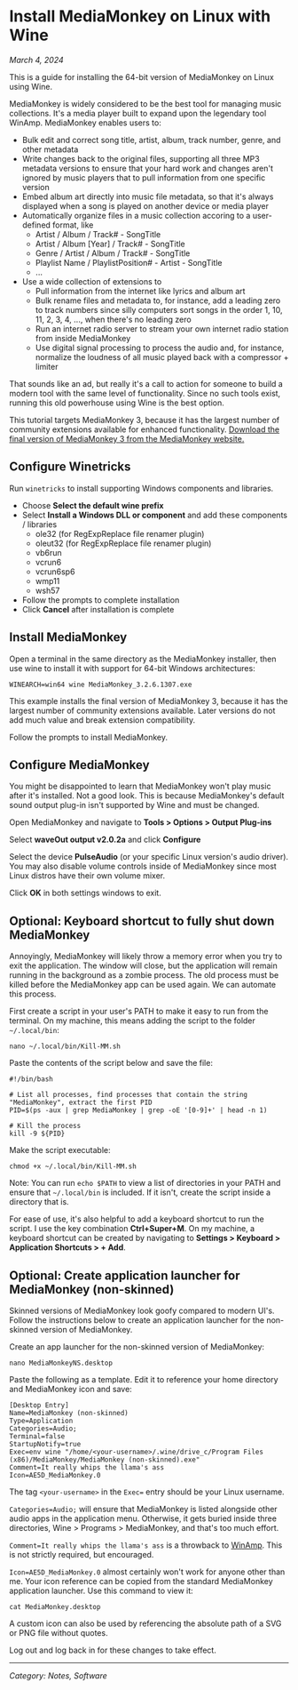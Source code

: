 # Install MediaMonkey on Linux with Wine
*March 4, 2024*

This is a guide for installing the 64-bit version of MediaMonkey on Linux using Wine.

MediaMonkey is widely considered to be the best tool for managing music collections. It's a media player built to expand upon the legendary tool WinAmp. MediaMonkey enables users to:
- Bulk edit and correct song title, artist, album, track number, genre, and  other metadata
- Write changes back to the original files, supporting all three MP3 metadata versions to ensure that your hard work and changes aren't ignored by music players that to pull information from one specific version
- Embed album art directly into music file metadata, so that it's always displayed when a song is played on another device or media player
- Automatically organize files in a music collection accoring to a user-defined format, like
    - Artist / Album / Track# - SongTitle
    - Artist / Album [Year] / Track# - SongTitle
    - Genre / Artist / Album / Track# - SongTitle
    - Playlist Name / PlaylistPosition# - Artist - SongTitle
    - ...
- Use a wide collection of extensions to
    - Pull information from the internet like lyrics and album art
    - Bulk rename files and metadata to, for instance, add a leading zero to track numbers since silly computers sort songs in the order 1, 10, 11, 2, 3, 4, ..., when there's no leading zero
    - Run an internet radio server to stream your own internet radio station from inside MediaMonkey
    - Use digital signal processing to process the audio and, for instance, normalize the loudness of all music played back with a compressor + limiter

That sounds like an ad, but really it's a call to action for someone to build a modern tool with the same level of functionality. Since no such tools exist, running this old powerhouse using Wine is the best option. 

This tutorial targets MediaMonkey 3, because it has the largest number of community extensions available for enhanced functionality. [Download the final version of MediaMonkey 3 from the MediaMonkey website.](https://www.mediamonkey.com/support/knowledge-base/mediamonkey-general/download-mediamonkey/)

## Configure Winetricks

Run `winetricks` to install supporting Windows components and libraries.

- Choose **Select the default wine prefix** 
- Select **Install a Windows DLL or component** and add these components / libraries
    - ole32 (for RegExpReplace file renamer plugin)
    - oleut32 (for RegExpReplace file renamer plugin) 
    - vb6run 
    - vcrun6
    - vcrun6sp6
    - wmp11
    - wsh57
- Follow the prompts to complete installation
- Click **Cancel** after installation is complete

## Install MediaMonkey

Open a terminal in the same directory as the MediaMonkey installer, then use wine to install it with support for 64-bit Windows architectures:
```
WINEARCH=win64 wine MediaMonkey_3.2.6.1307.exe
```

This example installs the final version of MediaMonkey 3, because it has the largest number of community extensions available. Later versions do not add much value and break extension compatibility.

Follow the prompts to install MediaMonkey.

## Configure MediaMonkey

You might be disappointed to learn that MediaMonkey won't play music after it's installed. Not a good look. This is because MediaMonkey's default sound output plug-in isn't supported by Wine and must be changed.

Open MediaMonkey and navigate to **Tools > Options > Output Plug-ins**

Select **waveOut output v2.0.2a** and click **Configure**

Select the device **PulseAudio** (or your specific Linux version's audio driver). You may also disable volume controls inside of MediaMonkey since most Linux distros have their own volume mixer.

Click **OK** in both settings windows to exit.

## Optional: Keyboard shortcut to fully shut down MediaMonkey

Annoyingly, MediaMonkey will likely throw a memory error when you try to exit the application. The window will close, but the application will remain running in the background as a zombie process. The old process must be killed before the MediaMonkey app can be used again. We can automate this process.

First create a script in your user's PATH to make it easy to run from the terminal. On my machine, this means adding the script to the folder ```~/.local/bin```:
```
nano ~/.local/bin/Kill-MM.sh
```

Paste the contents of the script below and save the file:
```
#!/bin/bash

# List all processes, find processes that contain the string "MediaMonkey", extract the first PID
PID=$(ps -aux | grep MediaMonkey | grep -oE '[0-9]+' | head -n 1)

# Kill the process
kill -9 ${PID}
```

Make the script executable:
```
chmod +x ~/.local/bin/Kill-MM.sh
```

Note: You can run ```echo $PATH``` to view a list of directories in your PATH and ensure that ```~/.local/bin``` is included. If it isn't, create the script inside a directory that is.

For ease of use, it's also helpful to add a keyboard shortcut to run the script. I use the key combination **Ctrl+Super+M**. On my machine, a keyboard shortcut can be created by navigating to **Settings > Keyboard > Application Shortcuts > + Add**.

## Optional: Create application launcher for MediaMonkey (non-skinned)

Skinned versions of MediaMonkey look goofy compared to modern UI's. Follow the instructions below to create an application launcher for the non-skinned version of MediaMonkey.

Create an app launcher for the non-skinned version of MediaMonkey:
```
nano MediaMonkeyNS.desktop
```

Paste the following as a template. Edit it to reference your home directory and MediaMonkey icon and save:
```
[Desktop Entry]
Name=MediaMonkey (non-skinned)
Type=Application
Categories=Audio;
Terminal=false
StartupNotify=true
Exec=env wine "/home/<your-username>/.wine/drive_c/Program Files (x86)/MediaMonkey/MediaMonkey (non-skinned).exe"
Comment=It really whips the llama's ass
Icon=AE5D_MediaMonkey.0
```

The tag ```<your-username>``` in the ```Exec=``` entry should be your Linux username.

```Categories=Audio;``` will ensure that MediaMonkey is listed alongside other audio apps in the application menu. Otherwise, it gets buried inside three directories, Wine > Programs > MediaMonkey, and that's too much effort.

```Comment=It really whips the llama's ass``` is a throwback to [WinAmp](https://youtu.be/O32cH075LBQ?si=z293QsQSFnY6KI3m). This is not strictly required, but encouraged.

```Icon=AE5D_MediaMonkey.0``` almost certainly won't work for anyone other than me. Your icon reference can be copied from the standard MediaMonkey application launcher. Use this command to view it:
```
cat MediaMonkey.desktop
```

A custom icon can also be used by referencing the absolute path of a SVG or PNG file without quotes.

Log out and log back in for these changes to take effect.

---
*Category: Notes, Software*
